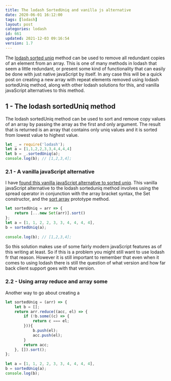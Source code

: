 ```yaml
---
title: The lodash SortedUniq and vanilla js alternative
date: 2020-06-01 16:12:00
tags: [lodash]
layout: post
categories: lodash
id: 661
updated: 2021-12-03 09:16:54
version: 1.7
---
```


The [lodash sorted uniq](https://lodash.com/docs/4.17.15#sortedUniq) method can be used to remove all redundant copies of an element from an array. This is one of many methods in lodash that seem a little redundant, or present some kind of functionality that can easily be done with just native javaScript by itself. In any case this will be a quick post on creating a new array with repeat elements removed using lodash sortedUniq method, along with other lodash solutions for this, and vanilla javaScript alternatives to this method.

<!-- more -->

## 1 - The lodash sortedUniq method

The lodash sortedUniq method can be used to sort and remove copy values of an array by passing the array as the first and only argument. The result that is returned is an array that contains only uniq values and it is sorted from lowest value to highest value.

```js
let _ = require('lodash');
let a = [1,1,2,2,3,3,4,4,4,4]
let b = _.sortedUniq(a);
console.log(b); // [1,2,3,4];
```

### 2.1 - A vanilla javaScript alternative

I have [found this vanilla javaScript alternative to sorted uniq](https://youmightnotneed.com/lodash/#sortedUniq). This vanilla javaScript alternative to the lodash sorteduniq method involves using the spread operator in conjunction with the array bracket syntax, the Set constructor, and the [sort array](/2019/12/02/js-array-sort/) prototype method.

```js
let sortedUniq = arr => {
    return [...new Set(arr)].sort()
};
let a = [1, 1, 2, 2, 3, 3, 4, 4, 4, 4],
b = sortedUniq(a);
 
console.log(b); // [1,2,3,4];
```

So this solution makes use of some fairly modern javaScript features as of this writing at least. So if this is a problem you might still want to use lodash fr that reason. However it is still important to remember that even when it comes to using lodash there is still the question of what version and how far back client support goes with that version.

### 2.2 - Using array reduce and array some

Another way to go about creating a

```js
let sortedUniq = (arr) => {
    let b = [];
    return arr.reduce((acc, el) => {
        if (!b.some((c) => {
            return c === el;
        })){
            b.push(el);
            acc.push(el);
        }
        return acc;
    }, []).sort();
};
 
let a = [1, 1, 2, 2, 3, 3, 4, 4, 4, 4],
b = sortedUniq(a);
console.log(b);
```